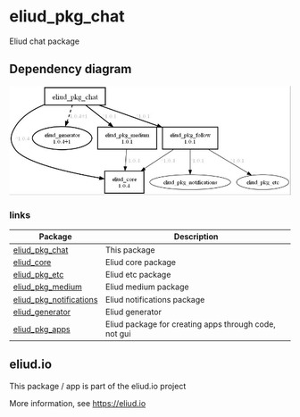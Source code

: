 # eliud_pkg_chat

Eliud chat package

## Dependency diagram

![Dependency diagram](https://github.com/eliudio/eliud_pkg_chat/raw/main/depends.jpg)

### links
|Package                                                                    |Description                                            |
|---------------------------------------------------------------------------|-------------------------------------------------------|
|[eliud_pkg_chat](https://pub.dev/packages/eliud_pkg_chat)                  | This package                                          |
|[eliud_core](https://pub.dev/packages/eliud_core)                          | Eliud core package                                    |
|[eliud_pkg_etc](https://pub.dev/packages/eliud_pkg_etc)                    | Eliud etc package                                     |
|[eliud_pkg_medium](https://pub.dev/packages/eliud_pkg_medium)              | Eliud medium package                                  |
|[eliud_pkg_notifications](https://pub.dev/packages/eliud_pkg_notifications)| Eliud notifications package                           |
|[eliud_generator](https://pub.dev/packages/eliud_generator)                | Eliud generator                                       |
|[eliud_pkg_apps](https://pub.dev/packages/eliud_pkg_apps)                  | Eliud package for creating apps through code, not gui |

## eliud.io

This package / app is part of the eliud.io project

More information, see https://eliud.io

